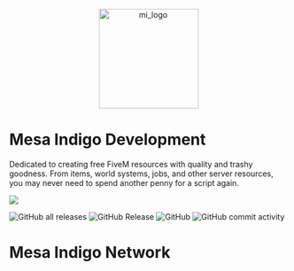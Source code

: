 <p align="center"> <a> <img width="180" src="https://github.com/user-attachments/assets/562e09eb-b427-408a-a231-751c3983db0c" alt="mi_logo"> </a> </p>

# Mesa Indigo Development
Dedicated to creating free FiveM resources with quality and trashy goodness. From items, world systems, jobs, and other server resources, you may never need to spend another penny for a script again.

<a href="https://discord.gg/EtgZsVBtYB">
  <img src="https://invite.casperiv.dev?inviteCode=EtgZsVBtYB&locale=en" />
</a>

![GitHub all releases](https://img.shields.io/github/downloads/Mesa-Indigo/mi_network/total)
![GitHub Release](https://img.shields.io/github/v/release/Mesa-Indigo/mi_network?color=%238000FF)
![GitHub](https://img.shields.io/github/license/Mesa-Indigo/mi_network)
![GitHub commit activity](https://img.shields.io/github/commit-activity/t/Mesa-Indigo/mi_network?color=%23FF9A00)

# Mesa Indigo Network

